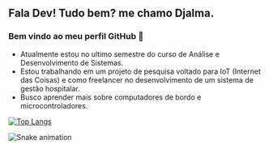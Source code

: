 ## Fala Dev! Tudo bem? me chamo Djalma.
### Bem vindo ao meu perfil GitHub 👋

- Atualmente estou no ultimo semestre do curso de Análise e Desenvolvimento de Sistemas.
- Estou trabalhando em um projeto de pesquisa voltado para IoT (Internet das Coisas) e como freelancer no desenvolvimento de um sistema de gestão hospitalar.
- Busco aprender mais sobre computadores de bordo e microcontroladores.


[![Top Langs](https://github-readme-stats.vercel.app/api/top-langs/?username=Djalma-Neto&layout=compact)](https://github.com/Djalma-Neto/github-readme-stats)

![Snake animation](https://github.com/Djalma-Neto/output/github-contribution-grid-snake.svg)
